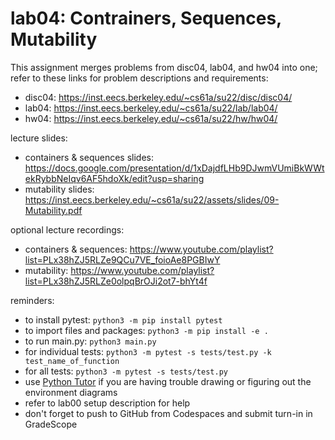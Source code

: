 # lab04: Contrainers, Sequences, Mutability

This assignment merges problems from disc04, lab04, and hw04 into one; refer to these links for problem descriptions and requirements:
  
- disc04: https://inst.eecs.berkeley.edu/~cs61a/su22/disc/disc04/
- lab04: https://inst.eecs.berkeley.edu/~cs61a/su22/lab/lab04/
- hw04: https://inst.eecs.berkeley.edu/~cs61a/su22/hw/hw04/
    
lecture slides: 
  
- containers & sequences slides: https://docs.google.com/presentation/d/1xDajdfLHb9DJwmVUmiBkWWtekRybbNeIqv6AF5hdoXk/edit?usp=sharing
- mutability slides: https://inst.eecs.berkeley.edu/~cs61a/su22/assets/slides/09-Mutability.pdf
  
optional lecture recordings:
  
- containers & sequences: https://www.youtube.com/playlist?list=PLx38hZJ5RLZe9QCu7VE_foioAe8PGBIwY
- mutability: https://www.youtube.com/playlist?list=PLx38hZJ5RLZe0olpqBrOJi2ot7-bhYt4f
  
reminders:
  
- to install pytest: ```python3 -m pip install pytest```
- to import files and packages: ```python3 -m pip install -e .```
- to run main.py: ```python3 main.py```
- for individual tests: ```python3 -m pytest -s tests/test.py -k test_name_of_function```
- for all tests: ```python3 -m pytest -s tests/test.py```
- use [Python Tutor](https://pythontutor.com/composingprograms.html#mode=display) if you are having trouble drawing or figuring out the environment diagrams
- refer to lab00 setup description for help
- don't forget to push to GitHub from Codespaces and submit turn-in in GradeScope
